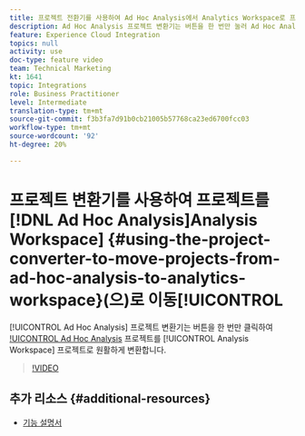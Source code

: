 ```yaml
---
title: 프로젝트 전환기를 사용하여 Ad Hoc Analysis에서 Analytics Workspace로 프로젝트 이동
description: Ad Hoc Analysis 프로젝트 변환기는 버튼을 한 번만 눌러 Ad Hoc Analysis(AHA) 프로젝트를 Analysis Workspace 프로젝트로 매끄럽게 변환합니다.
feature: Experience Cloud Integration
topics: null
activity: use
doc-type: feature video
team: Technical Marketing
kt: 1641
topic: Integrations
role: Business Practitioner
level: Intermediate
translation-type: tm+mt
source-git-commit: f3b3fa7d91b0cb21005b57768ca23ed6700fcc03
workflow-type: tm+mt
source-wordcount: '92'
ht-degree: 20%

---
```



# 프로젝트 변환기를 사용하여 프로젝트를 [!DNL Ad Hoc Analysis]Analysis Workspace] {#using-the-project-converter-to-move-projects-from-ad-hoc-analysis-to-analytics-workspace}(으)로 이동[!UICONTROL 

[!UICONTROL Ad Hoc Analysis] 프로젝트 변환기는 버튼을 한 번만 클릭하여 [!UICONTROL Ad Hoc Analysis](AHA) 프로젝트를 [!UICONTROL Analysis Workspace] 프로젝트로 원활하게 변환합니다.

>[!VIDEO](https://video.tv.adobe.com/v/23118/?quality=12)

## 추가 리소스 {#additional-resources}

* [기능 설명서](https://marketing.adobe.com/resources/help/en_US/analytics/aha2aw/)
